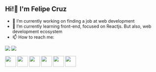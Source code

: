 ## Hi!👋 I'm Felipe Cruz

- 🔭 I’m currently working on finding a job at web development
- 🌱 I’m currently learning front-end, focused on Reactjs. But also, web development ecosystem
- 📫 How to reach me:

<a href="https://www.linkedin.com/in/felipe-mattioli/" target="__blank"><img src='https://img.shields.io/badge/LinkedIn-0077B5?style=for-the-badge&logo=linkedin&logoColor=white'/></a>
<a href="mailto:feemattioli@gmail.com" target="__blank"><img src="https://img.shields.io/badge/Gmail-D14836?style=for-the-badge&logo=gmail&logoColor=white" /></a>

<div>
  <img src="https://cdn.jsdelivr.net/gh/devicons/devicon/icons/react/react-original-wordmark.svg" height='35' width='35'/>
  <img src="https://cdn.jsdelivr.net/gh/devicons/devicon/icons/javascript/javascript-plain.svg" height='35' width='35' />
  <img src="https://cdn.jsdelivr.net/gh/devicons/devicon/icons/typescript/typescript-plain.svg" height='35' width='35' />
  <img src="https://cdn.jsdelivr.net/gh/devicons/devicon/icons/html5/html5-plain.svg" height='35' width='35' />
  <img src="https://cdn.jsdelivr.net/gh/devicons/devicon/icons/css3/css3-plain.svg" height='35' width='35' />
  <img src="https://cdn.jsdelivr.net/gh/devicons/devicon/icons/nodejs/nodejs-original.svg" height='35' width='35' />
</div>

##
 

